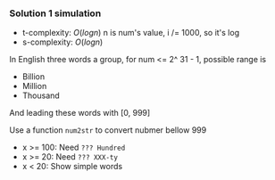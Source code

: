 ### Solution 1 simulation

- t-complexity: $O(logn)$
    n is num's value, i /= 1000, so it's log
- s-complexity: $O(logn)$

In English three words a group, for num <= 2^ 31 - 1, possible range is

- Billion
- Million
- Thousand

And leading these words with [0, 999]

Use a function `num2str` to convert nubmer bellow 999

- x >= 100: Need `??? Hundred`
- x >= 20: Need `??? XXX-ty`
- x < 20: Show simple words

